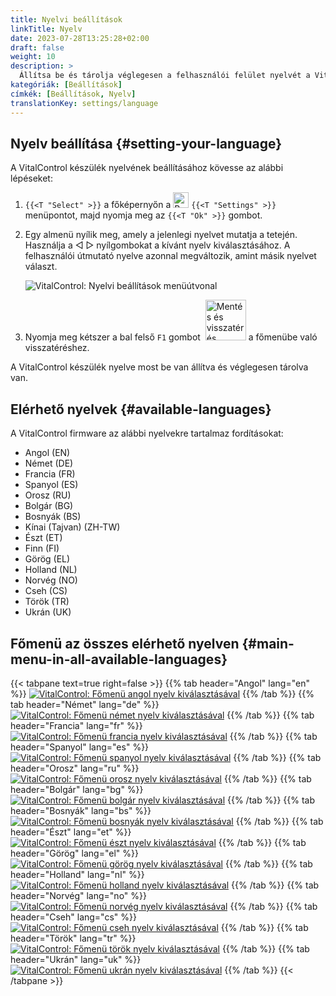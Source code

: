 ```yaml
---
title: Nyelvi beállítások
linkTitle: Nyelv
date: 2023-07-28T13:25:28+02:00
draft: false
weight: 10
description: >
  Állítsa be és tárolja véglegesen a felhasználói felület nyelvét a VitalControl készülékén.
kategóriák: [Beállítások]
címkék: [Beállítások, Nyelv]
translationKey: settings/language
---
```

## Nyelv beállítása {#setting-your-language}

A VitalControl készülék nyelvének beállításához kövesse az alábbi lépéseket:

1. `{{<T "Select" >}}` a főképernyőn a <img src="/icons/gear.svg" width="25" align="bottom" alt="Beállítások" /> `{{<T "Settings" >}}` menüpontot, majd nyomja meg az `{{<T "Ok" >}}` gombot.

1. Egy almenü nyílik meg, amely a jelenlegi nyelvet mutatja a tetején. Használja a ◁ ▷ nyílgombokat a kívánt nyelv kiválasztásához. A felhasználói útmutató nyelve azonnal megváltozik, amint másik nyelvet választ.

   ![VitalControl: Nyelvi beállítások menüútvonal](../images/select-lang.png "Nyelv beállítása")

1. Nyomja meg kétszer a bal felső `F1` gombot &nbsp;<img src="/icons/footer/save_exit.svg" width="65" align="bottom" alt="Mentés és visszatérés" /> a főmenübe való visszatéréshez.

A VitalControl készülék nyelve most be van állítva és véglegesen tárolva van.

## Elérhető nyelvek {#available-languages}

A VitalControl firmware az alábbi nyelvekre tartalmaz fordításokat:

- Angol (EN)
- Német (DE)
- Francia (FR)
- Spanyol (ES)
- Orosz (RU)
- Bolgár (BG)
- Bosnyák (BS)
- Kínai (Tajvan) (ZH-TW)
- Észt (ET)
- Finn (FI)
- Görög (EL)
- Holland (NL)
- Norvég (NO)
- Cseh (CS)
- Török (TR)
- Ukrán (UK)

## Főmenü az összes elérhető nyelven {#main-menu-in-all-available-languages}

{{< tabpane text=true right=false >}}
  {{% tab header="Angol" lang="en" %}}
[![VitalControl: Főmenü angol nyelv kiválasztásával](/images/homescreen/english.png "Főmenü Angol")](/en/demo/ "Demo app VitalControl (EN)")
  {{% /tab %}}
  {{% tab header="Német" lang="de" %}}
[![VitalControl: Főmenü német nyelv kiválasztásával](/images/homescreen/german.png "Főmenü Német")](/demo/ "Demo app VitalControl (DE)")
  {{% /tab %}}
  {{% tab header="Francia" lang="fr" %}}
[![VitalControl: Főmenü francia nyelv kiválasztásával](/images/homescreen/french.png "Főmenü Francia")](/fr/demo/ "Demo app VitalControl (FR)")
  {{% /tab %}}
  {{% tab header="Spanyol" lang="es" %}}
[![VitalControl: Főmenü spanyol nyelv kiválasztásával](/images/homescreen/spanish.png "Főmenü Spanyol")](/es/demo/ "Demo app VitalControl (ES)")
  {{% /tab %}}
  {{% tab header="Orosz" lang="ru" %}}
[![VitalControl: Főmenü orosz nyelv kiválasztásával](/images/homescreen/russian.png "Főmenü Orosz")](/ru/demo/ "Demo app VitalControl (RU)")
  {{% /tab %}}
  {{% tab header="Bolgár" lang="bg" %}}
[![VitalControl: Főmenü bolgár nyelv kiválasztásával](/images/homescreen/bulgarian.png "Főmenü Bolgár")](/bg/demo/ "Demo app VitalControl (BG)")
  {{% /tab %}}
  {{% tab header="Bosnyák" lang="bs" %}}
[![VitalControl: Főmenü bosnyák nyelv kiválasztásával](/images/homescreen/bosnian.png "Főmenü Bosnyák")](/bs/demo/ "Demo app VitalControl (BS)")
  {{% /tab %}}
  {{% tab header="Észt" lang="et" %}}
[![VitalControl: Főmenü észt nyelv kiválasztásával](/images/homescreen/estonian.png "Főmenü Észt")](/et/demo/ "Demo app VitalControl (ET)")
  {{% /tab %}}
  {{% tab header="Görög" lang="el" %}}
[![VitalControl: Főmenü görög nyelv kiválasztásával](/images/homescreen/greek.png "Főmenü Görög")](/el/demo/ "Demo app VitalControl (EL)")
  {{% /tab %}}
  {{% tab header="Holland" lang="nl" %}}
[![VitalControl: Főmenü holland nyelv kiválasztásával](/images/homescreen/dutch.png "Főmenü Holland")](/nl/demo/ "Demo app VitalControl (NL)")
  {{% /tab %}}
  {{% tab header="Norvég" lang="no" %}}
[![VitalControl: Főmenü norvég nyelv kiválasztásával](/images/homescreen/norwegian.png "Főmenü Norvég")](/no/demo/ "Demo app VitalControl (NO)")
  {{% /tab %}}
  {{% tab header="Cseh" lang="cs" %}}
[![VitalControl: Főmenü cseh nyelv kiválasztásával](/images/homescreen/czech.png "Főmenü Cseh")](/cs/demo/ "Demo app VitalControl (CS)")
  {{% /tab %}}
  {{% tab header="Török" lang="tr" %}}
[![VitalControl: Főmenü török nyelv kiválasztásával](/images/homescreen/turkish.png "Főmenü Török")](/tr/demo/ "Demo app VitalControl (TR)")
  {{% /tab %}}
  {{% tab header="Ukrán" lang="uk" %}}
[![VitalControl: Főmenü ukrán nyelv kiválasztásával](/images/homescreen/ukrainian.png "Főmenü Ukrán")](/uk/demo/ "Demo app VitalControl (UK)")
  {{% /tab %}}
{{< /tabpane >}}


